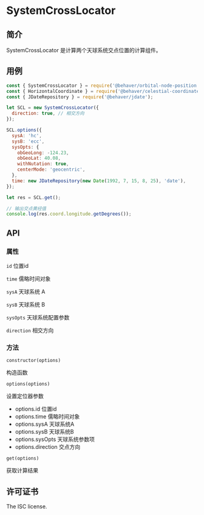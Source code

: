# SystemCrossLocator

## 简介

SystemCrossLocator 是计算两个天球系统交点位置的计算组件。

## 用例

```js
const { SystemCrossLocator } = require('@behaver/orbital-node-position');
const { HorizontalCoordinate } = require('@behaver/celestial-coordinate');
const { JDateRepository } = require('@behaver/jdate');

let SCL = new SystemCrossLocator({
  direction: true, // 相交方向
});

SCL.options({
  sysA: 'hc',
  sysB: 'ecc',
  sysOpts: {
    obGeoLong: -124.23,
    obGeoLat: 40.08,
    withNutation: true,
    centerMode: 'geocentric',
  },
  time: new JDateRepository(new Date(1992, 7, 15, 8, 25), 'date'),
});

let res = SCL.get();

// 输出交点黄经值
console.log(res.coord.longitude.getDegrees());
```

## API

### 属性

`id` 位置id

`time` 儒略时间对象

`sysA` 天球系统 A

`sysB` 天球系统 B

`sysOpts` 天球系统配置参数

`direction` 相交方向

### 方法

`constructor(options)`

构造函数

`options(options)`

设置定位器参数

* options.id        位置id
* options.time      儒略时间对象
* options.sysA      天球系统A
* options.sysB      天球系统B
* options.sysOpts   天球系统参数项
* options.direction 交点方向

`get(options)`

获取计算结果

## 许可证书

The ISC license.